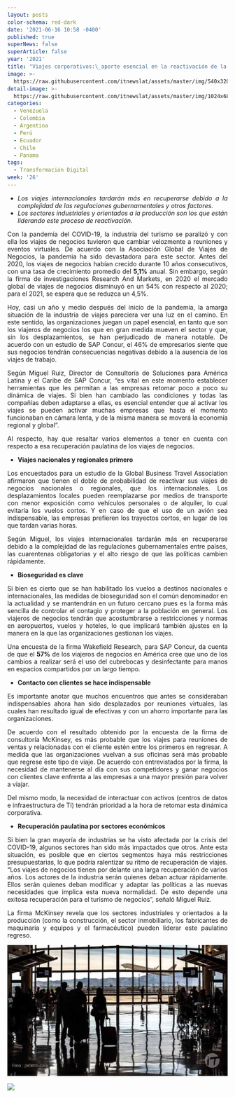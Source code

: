 ```yaml
---
layout: posts
color-schema: red-dark
date: '2021-06-16 10:58 -0400'
published: true
superNews: false
superArticle: false
year: '2021'
title: "Viajes corporativos:\_aporte esencial en la reactivación de la industria de viajes"
image: >-
  https://raw.githubusercontent.com/itnewslat/assets/master/img/540x320/Viajeros-p.jpg
detail-image: >-
  https://raw.githubusercontent.com/itnewslat/assets/master/img/1024x680/Viajeros-g.jpg
categories:
  - Venezuela
  - Colombia
  - Argentina
  - Perú
  - Ecuador
  - Chile
  - Panama
tags:
  - Transformación Digital
week: '26'
---
```

<ul style="text-align: justify;">
	<li><em>Los viajes internacionales tardarán más en recuperarse debido a la complejidad de las regulaciones gubernamentales y otros factores. </em></li>
	<li><em>Los sectores industriales y orientados a la producción son los que están liderando este proceso de reactivación.</em></li>
</ul>
<p style="text-align: justify;">Con la pandemia del COVID-19, la industria del turismo se paralizó y con ella los viajes de negocios tuvieron que cambiar velozmente a reuniones y eventos virtuales. De acuerdo con la Asociación Global de Viajes de Negocios, la pandemia ha sido devastadora para este sector. Antes del 2020, los viajes de negocios habían crecido durante 10 años consecutivos, con una tasa de crecimiento promedio del <strong>5,1%</strong> anual. Sin embargo, según la firma de investigaciones Research And Markets, en 2020 el mercado global de viajes de negocios disminuyó en un 54% con respecto al 2020; para el 2021, se espera que se reduzca un 4,5%.</p>
<p style="text-align: justify;">Hoy, casi un año y medio después del inicio de la pandemia, la amarga situación de la industria de viajes pareciera ver una luz en el camino. En este sentido, las organizaciones juegan un papel esencial, en tanto que son los viajeros de negocios los que en gran medida mueven el sector y que, sin los desplazamientos, se han perjudicado de manera notable. De acuerdo con un estudio de SAP Concur, el 46% de empresarios siente que sus negocios tendrán consecuencias negativas debido a la ausencia de los viajes de trabajo.</p>
<p style="text-align: justify;">Según Miguel Ruiz, Director de Consultoría de Soluciones para América Latina y el Caribe de SAP Concur, “es vital en este momento establecer herramientas que les permitan a las empresas retomar poco a poco su dinámica de viajes. Si bien han cambiado las condiciones y todas las compañías deben adaptarse a ellas, es esencial entender que al activar los viajes se pueden activar muchas empresas que hasta el momento funcionaban en cámara lenta, y de la misma manera se moverá la economía regional y global”.</p>
<p style="text-align: justify;">Al respecto, hay que resaltar varios elementos a tener en cuenta con respecto a esa recuperación paulatina de los viajes de negocios.</p>

<ul style="list-style-type: disc;">
	<li><strong>Viajes nacionales y regionales primero</strong></li>
</ul>
<p style="text-align: justify;">Los encuestados para un estudio de la Global Business Travel Association afirmaron que tienen el doble de probabilidad de reactivar sus viajes de negocios nacionales o regionales, que los internacionales. Los desplazamientos locales pueden reemplazarse por medios de transporte con menor exposición como vehículos personales o de alquiler, lo cual evitaría los vuelos cortos. Y en caso de que el uso de un avión sea indispensable, las empresas prefieren los trayectos cortos, en lugar de los que tardan varias horas.</p>
<p style="text-align: justify;">Según Miguel, los viajes internacionales tardarán más en recuperarse debido a la complejidad de las regulaciones gubernamentales entre países, las cuarentenas obligatorias y el alto riesgo de que las políticas cambien rápidamente.</p>

<ul style="list-style-type: disc;">
	<li><strong>Bioseguridad es clave</strong></li>
</ul>
<p style="text-align: justify;">Si bien es cierto que se han habilitado los vuelos a destinos nacionales e internacionales, las medidas de bioseguridad son el común denominador en la actualidad y se mantendrán en un futuro cercano pues es la forma más sencilla de controlar el contagio y proteger a la población en general. Los viajeros de negocios tendrán que acostumbrarse a restricciones y normas en aeropuertos, vuelos y hoteles, lo que implicará también ajustes en la manera en la que las organizaciones gestionan los viajes.</p>
<p style="text-align: justify;">Una encuesta de la firma Wakefield Research, para SAP Concur, da cuenta de que el <strong>57%</strong> de los viajeros de negocios en América cree que uno de los cambios a realizar será el uso del cubrebocas y desinfectante para manos en espacios compartidos por un largo tiempo.</p>

<ul style="list-style-type: disc;">
	<li><strong>Contacto con clientes se hace indispensable</strong></li>
</ul>
<p style="text-align: justify;">Es importante anotar que muchos encuentros que antes se consideraban indispensables ahora han sido desplazados por reuniones virtuales, las cuales han resultado igual de efectivas y con un ahorro importante para las organizaciones.</p>
<p style="text-align: justify;">De acuerdo con el resultado obtenido por la encuesta de la firma de consultoría McKinsey, es más probable que los viajes para reuniones de ventas y relacionadas con el cliente estén entre los primeros en regresar. A medida que las organizaciones vuelvan a sus oficinas será más probable que regrese este tipo de viaje. De acuerdo con entrevistados por la firma, la necesidad de mantenerse al día con sus competidores y ganar negocios con clientes clave enfrenta a las empresas a una mayor presión para volver a viajar.</p>
<p style="text-align: justify;">Del mismo modo, la necesidad de interactuar con activos (centros de datos e infraestructura de TI) tendrán prioridad a la hora de retomar esta dinámica corporativa.</p>

<ul style="list-style-type: disc;">
	<li><strong>Recuperación paulatina por sectores económicos</strong></li>
</ul>
<p style="text-align: justify;">Si bien la gran mayoría de industrias se ha visto afectada por la crisis del COVID-19, algunos sectores han sido más impactados que otros. Ante esta situación, es posible que en ciertos segmentos haya más restricciones presupuestarias, lo que podría ralentizar su ritmo de recuperación de viajes. “Los viajes de negocios tienen por delante una larga recuperación de varios años. Los actores de la industria serán quienes deban actuar rápidamente. Ellos serán quienes deban modificar y adaptar las políticas a las nuevas necesidades que implica esta nueva normalidad. De esto depende una exitosa recuperación para el turismo de negocios”, señaló Miguel Ruiz.</p>
<p style="text-align: justify;">La firma McKinsey revela que los sectores industriales y orientados a la producción (como la construcción, el sector inmobiliario, los fabricantes de maquinaria y equipos y el farmacéutico) pueden liderar este paulatino regreso.</p>

![](https://raw.githubusercontent.com/itnewslat/assets/master/img/540x320/Viajeros-p.jpg)

<img src="https://tracker.metricool.com/c3po.jpg?hash=56f88a41e39ab42c063cc51676587a04"/>
